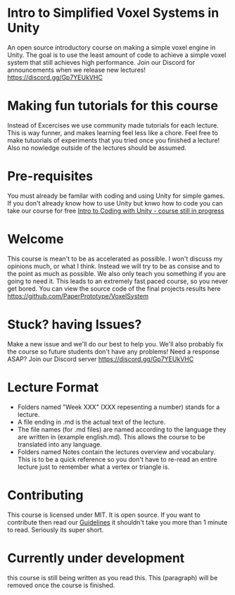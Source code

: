 # Intro to Simplified Voxel Systems in Unity
An open source introductory course on making a simple voxel engine in Unity. The goal is to use the least amount of code to achieve a simple voxel system that still achieves high performance. Join our Discord for announcements when we release new lectures! https://discord.gg/Gp7YEUkVHC

# Making fun tutorials for this course
Instead of Excercises we use community made tutorials for each lecture. This is way funner, and makes learning feel less like a chore. Feel free to make tutuorials of experiments that you tried once you finished a lecture! Also no nowledge outside of the lectures should be assumed.

# Pre-requisites
You must already be familar with coding and using Unity for simple games.
If you don't already know how to use Unity but knwo how to code you can take our course for free
[Intro to Coding with Unity - course still in progress](https://github.com/PaperPrototype/Intro-to-Coding-with-Unity)

# Welcome
This course is mean't to be as accelerated as possible. I won't discuss my opinions much, or what I think. Instead we will try to be as consise and to the point as much as possible. We also only teach you something if you are going to need it. This leads to an extremely fast paced course, so you never get bored. You can view the source code of the final projects results here https://github.com/PaperPrototype/VoxelSystem

# Stuck? having Issues?
Make a new issue and we'll do our best to help you. We'll also probably fix the course so future students don't have any problems! Need a response ASAP? Join our Discord server https://discord.gg/Gp7YEUkVHC

# Lecture Format
 - Folders named "Week XXX" (XXX repesenting a number) stands for a lecture.
 - A file ending in .md is the actual text of the lecture.
 - The file names (for .md files) are named according to the language they are written in (example english.md). This allows the course to be translated into any language.
 - Folders named Notes contain the lectures overview and vocabulary. This is to be a quick reference so you don't have to re-read an entire lecture just to remember what a vertex or triangle is.

 # Contributing
 This course is licensed under MIT.
 It is open source.
 If you want to contribute then read our [Guidelines](https://github.com/Nanite3D/Nanite-course-Guidelines) it shouldn't take you more than 1 minute to read. Seriously its super short.

 # Currently under development
 this course is still being written as you read this. This (paragraph) will be removed once the course is finished.
